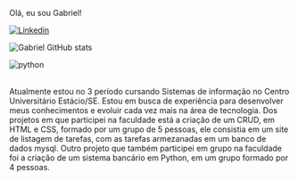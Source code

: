 Olá, eu sou Gabriel!

[![Linkedin](https://img.shields.io/badge/LinkedIn-0077B5?style=for-the-badge&logo=linkedin&logoColor=white)](https://linkedin.com/in/gabriel-frança-053589289)

![Gabriel GitHub stats](https://github-readme-stats.vercel.app/api?username=Gabrielhjk&show_icons=true&theme=dracula)

<div style="display">
  <img align="center" alt="python" src="https://img.shields.io/badge/Python-3776AB?style=for-the-badge&logo=python&logoColor=white" />
</div>
<br/>

Atualmente estou no 3 período cursando Sistemas de informação no Centro Universitário
Estácio/SE. Estou em busca de experiência para desenvolver meus conhecimentos e evoluir cada vez mais na
área de tecnologia. Dos projetos em que participei na faculdade está a criação de um CRUD, em HTML e CSS, formado por um grupo de 5 pessoas, ele consistia em
um site de listagem de tarefas, com as tarefas armezanadas em um banco de dados mysql. Outro projeto que
também participei em grupo na faculdade foi a criação de um sistema bancário em Python, em um grupo formado por 4 pessoas. 
